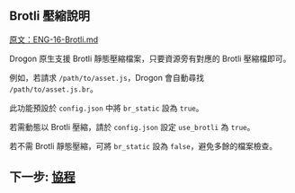 ## Brotli 壓縮說明

[原文：ENG-16-Brotli.md](/ENG/ENG-16-Brotli.md)

Drogon 原生支援 Brotli 靜態壓縮檔案，只要資源旁有對應的 Brotli 壓縮檔即可。

例如，若請求 `/path/to/asset.js`，Drogon 會自動尋找 `/path/to/asset.js.br`。

此功能預設於 `config.json` 中將 `br_static` 設為 `true`。

若需動態以 Brotli 壓縮，請於 `config.json` 設定 `use_brotli` 為 `true`。

若不需 Brotli 靜態壓縮，可將 `br_static` 設為 `false`，避免多餘的檔案檢查。

## 下一步: [協程](/JB_TW/ENG-17-Coroutines.tw.md)
